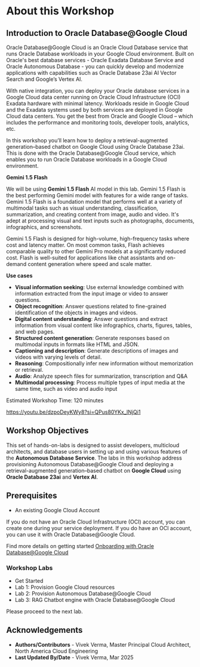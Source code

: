 # About this Workshop

## Introduction to Oracle Database@Google Cloud
Oracle Database@Google Cloud is an Oracle Cloud Database service that runs Oracle Database workloads in your Google Cloud environment. Built on Oracle's best database services - Oracle Exadata Database Service and Oracle Autonomous Database - you can quickly develop and modernize applications with capabilities such as Oracle Database 23ai AI Vector Search and Google’s Vertex AI. 

With native integration, you can deploy your Oracle database services in a Google Cloud data center running on Oracle Cloud Infrastructure (OCI) Exadata hardware with minimal latency. Workloads reside in Google Cloud and the Exadata systems used by both services are deployed in Google Cloud data centers. You get the best from Oracle and Google Cloud – which includes the performance and monitoring tools, developer tools, analytics, etc.

In this workshop you’ll learn how to deploy a retrieval-augmented generation–based chatbot on Google Cloud using Oracle Database 23ai. This is done with the Oracle Database@Google Cloud service, which enables you to run Oracle Database workloads in a Google Cloud environment.

**Gemini 1.5 Flash**

We will be using **Gemini 1.5 Flash** AI model in this lab. Gemini 1.5 Flash is the best performing Gemini model with features for a wide range of tasks. Gemini 1.5 Flash is a foundation model that performs well at a variety of multimodal tasks such as visual understanding, classification, summarization, and creating content from image, audio and video. It's adept at processing visual and text inputs such as photographs, documents, infographics, and screenshots.

Gemini 1.5 Flash is designed for high-volume, high-frequency tasks where cost and latency matter. On most common tasks, Flash achieves comparable quality to other Gemini Pro models at a significantly reduced cost. Flash is well-suited for applications like chat assistants and on-demand content generation where speed and scale matter.

**Use cases**

* **Visual information seeking**: Use external knowledge combined with information extracted from the input image or video to answer questions.
* **Object recognition**: Answer questions related to fine-grained identification of the objects in images and videos.
* **Digital content understanding**: Answer questions and extract information from visual content like infographics, charts, figures, tables, and web pages.
* **Structured content generation**: Generate responses based on multimodal inputs in formats like HTML and JSON.
* **Captioning and description**: Generate descriptions of images and videos with varying levels of detail.
* **Reasoning**: Compositionally infer new information without memorization or retrieval.
* **Audio**: Analyze speech files for summarization, transcription and Q&A
* **Multimodal processing**: Process multiple types of input media at the same time, such as video and audio input

Estimated Workshop Time: 120 minutes

https://youtu.be/dzpoDeyKWy8?si=QPus80YKx_INjQi1

## Workshop Objectives
This set of hands-on-labs is designed to assist developers, multicloud architects, and database users in setting up and using various features of the **Autonomous Database Service**. The labs in this workshop address provisioning Autonomous Database@Google Cloud and deploying a retrieval-augmented generation–based chatbot on **Google Cloud** using **Oracle Database 23ai** and **Vertex AI**.

## Prerequisites
- An existing Google Cloud Account

If you do not have an Oracle Cloud Infrastructure (OCI) account, you can create one during your service deployment. If you do have an OCI account, you can use it with Oracle Database@Google Cloud.

Find more details on getting started [Onboarding with Oracle Database@Google Cloud](https://docs.oracle.com/en-us/iaas/Content/database-at-gcp/oagcp-onboard.htm)


### Workshop Labs

* Get Started
* Lab 1: Provision Google Cloud resources
* Lab 2: Provision Autonomous Database@Google Cloud
* Lab 3: RAG Chatbot engine with Oracle Database@Google Cloud

Please proceed to the next lab.

## Acknowledgements
- **Authors/Contributors** - Vivek Verma, Master Principal Cloud Architect, North America Cloud Engineering
- **Last Updated By/Date** - Vivek Verma, Mar 2025